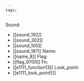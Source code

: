 ```yaml
---
tags:
---
```

Sound:
- [[sound_192]]
- [[sound_302]]
- [[sound_100]]
- [[sound_187]]
Name:
- [[name_8]]
Flag:
- [[flag_9700]]
Fn:
- [[e1111_function13]]
Look_point:
- [[e1111_look_point5]]
